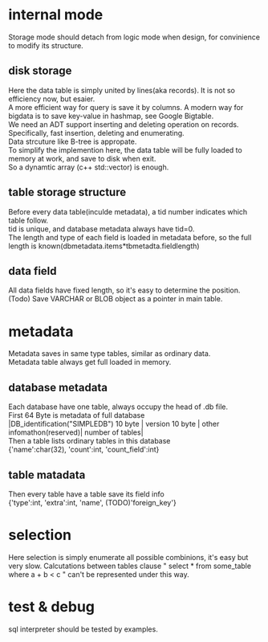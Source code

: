 # internal mode  
Storage mode should detach from logic mode when design, for convinience to modify its structure.  
## disk storage  
Here the data table is simply united by lines(aka records). It is not so efficiency now, but esaier.  
A more efficient way for query is save it by columns. A modern way for bigdata is to save key-value in hashmap, see Google Bigtable.  
We need an ADT support inserting and deleting operation on records. Specifically, fast insertion, deleting and enumerating.  
Data strcuture like B-tree is appropate.  
To simplify the implemention here, the data table will be fully loaded to memory at work, and save to disk when exit.  
So a dynamtic array (c++ std::vector) is enough.  
## table storage structure  
Before every data table(inculde metadata), a tid number indicates which table follow.  
tid is unique, and database metadata always have tid=0.  
The length and type of each field is loaded in metadata before, so the full length is known(dbmetadata.items*tbmetadta.fieldlength)  
## data field  
All data fields have fixed length, so it's easy to determine the position.  
(Todo) Save VARCHAR or BLOB object as a pointer in main table.  

# metadata  
Metadata saves in same type tables, similar as ordinary data.  
Metadata table always get full loaded in memory.  
## database metadata  
Each database have one table, always occupy the head of .db file.  
First 64 Byte is metadata of full database  
|DB_identification("SIMPLEDB") 10 byte | version 10 byte | other infomathon(reserved)| number of tables|  
Then a table lists ordinary tables in this database    
{'name':char(32), 'count':int, 'count_field':int}  
## table matadata  
Then every table have a table save its field info  
{'type':int, 'extra':int, 'name', (TODO)'foreign_key'}  

# selection
Here selection is simply enumerate all possible combinions, it's easy but very slow.
Calcutations between tables clause " select * from some_table where a + b < c " can't be represented under this way.

# test & debug  
sql interpreter should be tested by examples.  
